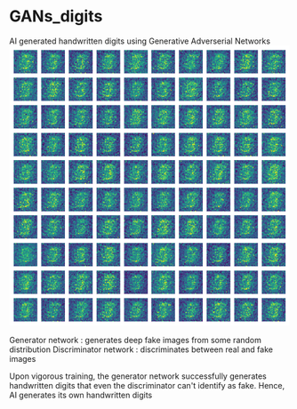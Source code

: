 # GANs_digits
AI generated handwritten digits using Generative Adverserial Networks
![](https://github.com/lokesMCI/GANs_digits/blob/3d8de31919e73cbdae3503ac199fe78646a9d675/Generated%20num%20summary.gif)

Generator network : generates deep fake images from some random distribution
Discriminator network : discriminates between real and fake images

Upon vigorous training, the generator network successfully generates handwritten digits that even the discriminator can't identify as fake. Hence, AI generates its own handwritten digits
